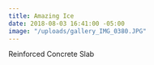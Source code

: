 ```yaml
---
title: Amazing Ice
date: 2018-08-03 16:41:00 -05:00
image: "/uploads/gallery_IMG_0380.JPG"
---
```


Reinforced Concrete Slab